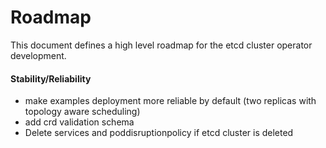 # Roadmap

This document defines a high level roadmap for the etcd cluster operator development.



#### Stability/Reliability
- make examples deployment more reliable by default (two replicas with topology aware scheduling)
- add crd validation schema
- Delete services and poddisruptionpolicy if etcd cluster is deleted
